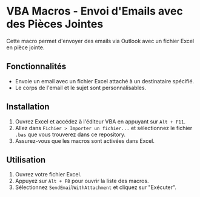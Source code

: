 # VBA Macros - Envoi d'Emails avec des Pièces Jointes

Cette macro permet d'envoyer des emails via Outlook avec un fichier Excel en pièce jointe.

## Fonctionnalités

- Envoie un email avec un fichier Excel attaché à un destinataire spécifié.
- Le corps de l'email et le sujet sont personnalisables.

## Installation

1. Ouvrez Excel et accédez à l'éditeur VBA en appuyant sur `Alt + F11`.
2. Allez dans `Fichier > Importer un fichier...` et sélectionnez le fichier `.bas` que vous trouverez dans ce repository.
3. Assurez-vous que les macros sont activées dans Excel.

## Utilisation

1. Ouvrez votre fichier Excel.
2. Appuyez sur `Alt + F8` pour ouvrir la liste des macros.
3. Sélectionnez `SendEmailWithAttachment` et cliquez sur "Exécuter".

